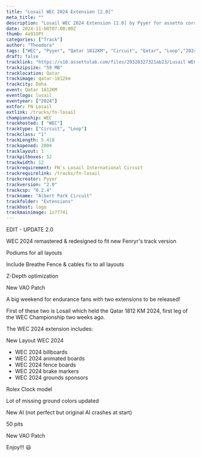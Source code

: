 ```yaml
---
title: "Losail WEC 2024 Extension [2.0]"
meta_title: ""
description: "Losail WEC 2024 Extension [2.0] by Pyyer for assetto corsa"
date: 2024-11-08T07:00:00Z
thumb: 4a91OPt
categories: ["Track"]
author: "Theodora"
tags: ["WEC", "Pyyer", "Qatar 1812KM", "Circuit", "Qatar", "Loop","2024"]
draft: false
tracklink: "https://s10.assettolab.com/files/29328327321ab23/Lusail WEC 2024 Extension 2.0.zip"
trackzipsize: "59 MB"
tracklocation: Qatar
trackimage: qatar-1812km
trackcity: Doha
event: Qatar 1812KM
eventlogo: lusail
eventyear: ["2024"]
extfor: FN Losail
extlink: /tracks/fn-losail
championship: WEC
trackhosted: [ "WEC"]
tracktype: ["Circuit", "Loop"]
trackclass: "1" 
trackLength: 5.418
trackopened: 2004
tracklayout: 1
trackpitboxes: 52
trackwidth: 12
trackrequirement: FN's Losail International Circuit
trackrequirelink: /tracks/fn-losail
trackcreator: Pyyer
trackversion: "2.0"
trackcsp: "0.2.4"
trackname: "Albert Park Circuit"
trackfolder: "Extensions"
trackhost: logo
trackmainimage: 1z77741
---
```


EDIT - UPDATE 2.0

WEC 2024 remastered & redesigned to fit new Fenryr's track version

Podiums for all layouts

Include Breathe Fence & cables fix to all layouts

Z-Depth optimization

New VAO Patch

A big weekend for endurance fans with two extensions to be released!

First of these two is Losail which held the Qatar 1812 KM 2024, first leg of the WEC Championship two weeks ago.

The WEC 2024 extension includes:

New Layout WEC 2024
- WEC 2024 billboards
- WEC 2024 animated boards
- WEC 2024 fence boards
- WEC 2024 brake markers
- WEC 2024 grounds sponsors

Rolex Clock model

Lot of missing ground colors updated

New AI (not perfect but original AI crashes at start)

50 pits

New VAO Patch

Enjoy!!! 😃